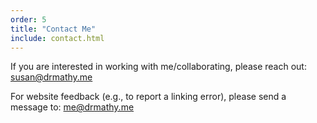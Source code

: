```yaml
---
order: 5
title: "Contact Me"
include: contact.html
---
```

[//]: # (Contact)

If you are interested in working with me/collaborating, please reach out: <susan@drmathy.me>

[//]: # (Could also add icon links to github, twitter, linkedin, research gate - & google scholar?- here)

For website feedback (e.g., to report a linking error), please send a message to: <me@drmathy.me>
